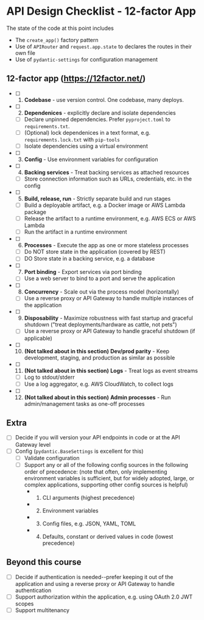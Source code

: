 # API Design Checklist - 12-factor App

The state of the code at this point includes

- The `create_app()` factory pattern
- Use of `APIRouter` and `request.app.state` to declares the routes in their own file
- Use of `pydantic-settings` for configuration management

## 12-factor app (https://12factor.net/)

- [ ] 1. **Codebase** - use version control. One codebase, many deploys.
- [ ] 2. **Dependenices** - explicitly declare and isolate dependencies
  - [ ] Declare unpinned dependencies. Prefer `pyproject.toml` to `requirements.txt`.
  - [ ] (Optional) lock dependenices in a text format, e.g. `requirements.lock.txt` with `pip-tools`
  - [ ] Isolate dependencies using a virtual environment
- [ ] 3. **Config** - Use environment variables for configuration
- [ ] 4. **Backing services** - Treat backing services as attached resources
  - [ ] Store connection information such as URLs, credentials, etc. in the config
- [ ] 5. **Build, release, run** - Strictly separate build and run stages
  - [ ] Build a deployable artifact, e.g. a Docker image or AWS Lambda package
  - [ ] Release the artifact to a runtime environment, e.g. AWS ECS or AWS Lambda
  - [ ] Run the artifact in a runtime environment
- [ ] 6. **Processes** - Execute the app as one or more stateless processes
  - [ ] Do NOT store state in the application (covered by REST)
  - [ ] DO Store state in a backing service, e.g. a database
- [ ] 7. **Port binding** - Export services via port binding
  - [ ] Use a web server to bind to a port and serve the application
- [ ] 8. **Concurrency** - Scale out via the process model (horizontally)
  - [ ] Use a reverse proxy or API Gateway to handle multiple instances of the application
- [ ] 9. **Disposability** - Maximize robustness with fast startup and graceful shutdown ("treat deployments/hardware as cattle, not pets")
  - [ ] Use a reverse proxy or API Gateway to handle graceful shutdown (if applicable)
- [ ] 10. **(Not talked about in this section)** **Dev/prod parity** - Keep development, staging, and production as similar as possible
- [ ] 11. **(Not talked about in this section)** **Logs** - Treat logs as event streams
  - [ ] Log to stdout/stderr
  - [ ] Use a log aggregator, e.g. AWS CloudWatch, to collect logs
- [ ] 12. **(Not talked about in this section)** **Admin processes** - Run admin/management tasks as one-off processes

## Extra

- [ ] Decide if you will version your API endpoints in code or at the API Gateway level
- [ ] Config (`pydantic.BaseSettings` is excellent for this)
  - [ ] Validate configuration
  - [ ] Support any or all of the following config sources in the following order of precedence: (note that often, only implementing environment variables is sufficient, but for widely adopted, large, or complex applications, supporting other config sources is helpful)
    - 1. CLI arguments (highest precedence)
    - 2. Environment variables
    - 3. Config files, e.g. JSON, YAML, TOML
    - 4. Defaults, constant or derived values in code (lowest precedence)

## Beyond this course

- [ ] Decide if authentication is needed--prefer keeping it out of the application and using a reverse proxy or API Gateway to handle authentication
- [ ] Support authorization within the application, e.g. using OAuth 2.0 JWT scopes
- [ ] Support multitenancy